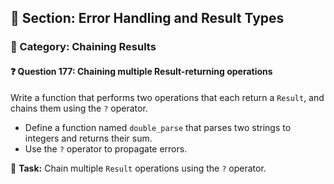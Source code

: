 ## 📘 Section: Error Handling and Result Types  
### 🔹 Category: Chaining Results  
#### ❓ Question 177: Chaining multiple Result-returning operations

Write a function that performs two operations that each return a `Result`, and chains them using the `?` operator.

- Define a function named `double_parse` that parses two strings to integers and returns their sum.
- Use the `?` operator to propagate errors.

🔧 **Task:** Chain multiple `Result` operations using the `?` operator.
